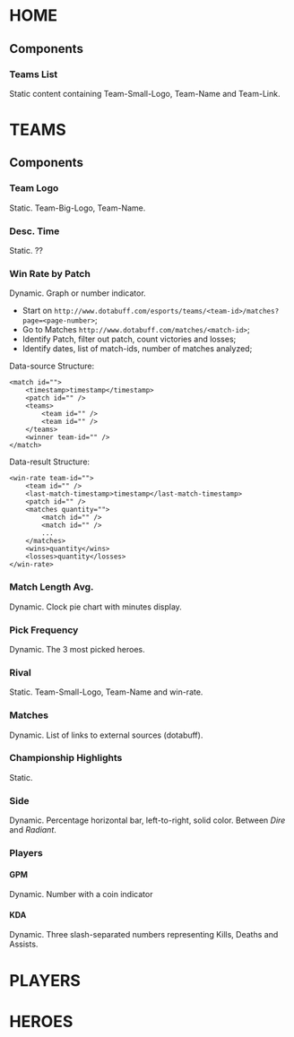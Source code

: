 <link rel="stylesheet" href="header-markdown-fixer.css" media="screen" title="no title" charset="utf-8">

# HOME

## Components

### Teams List
Static content containing Team-Small-Logo, Team-Name and Team-Link.

# TEAMS

## Components

### Team Logo
Static. Team-Big-Logo, Team-Name.

### Desc. Time
Static. ??

### Win Rate by Patch
Dynamic. Graph or number indicator.

- Start on `http://www.dotabuff.com/esports/teams/<team-id>/matches?page=<page-number>`;
- Go to Matches `http://www.dotabuff.com/matches/<match-id>`;
- Identify Patch, filter out patch, count victories and losses;
- Identify dates, list of match-ids, number of matches analyzed;

Data-source Structure:
```
<match id="">
	<timestamp>timestamp</timestamp>
	<patch id="" />
	<teams>
		<team id="" />
		<team id="" />
	</teams>
	<winner team-id="" />
</match>
```

Data-result Structure:
```
<win-rate team-id="">
	<team id="" />
	<last-match-timestamp>timestamp</last-match-timestamp>
	<patch id="" />
	<matches quantity="">
		<match id="" />
		<match id="" />
		...
	</matches>
	<wins>quantity</wins>
	<losses>quantity</losses>
</win-rate>
```


### Match Length Avg.
Dynamic. Clock pie chart with minutes display.

### Pick Frequency
Dynamic. The 3 most picked heroes.

### Rival
Static. Team-Small-Logo, Team-Name and win-rate.

### Matches
Dynamic. List of links to external sources (dotabuff).

### Championship Highlights
Static.

### Side
Dynamic. Percentage horizontal bar, left-to-right, solid color. Between *Dire* and *Radiant*.

### Players

#### GPM
Dynamic. Number with a coin indicator

#### KDA
Dynamic. Three slash-separated numbers representing Kills, Deaths and Assists.

# PLAYERS

# HEROES
